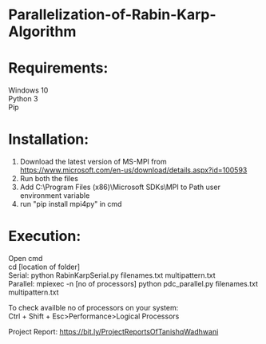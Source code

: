 # Parallelization-of-Rabin-Karp-Algorithm

# Requirements:
Windows 10<br>
Python 3<br>
Pip

# Installation:
1. Download the latest version of MS-MPI from https://www.microsoft.com/en-us/download/details.aspx?id=100593
2. Run both the files
3. Add C:\Program Files (x86)\Microsoft SDKs\MPI to Path user environment variable
4. run "pip install mpi4py" in cmd

# Execution:
Open cmd<br>
cd [location of folder]<br>
Serial: python RabinKarpSerial.py filenames.txt multipattern.txt<br>
Parallel: mpiexec -n [no of processors] python pdc_parallel.py filenames.txt multipattern.txt<br>

To check availble no of processors on your system:<br>
Ctrl + Shift + Esc>Performance>Logical Processors<br>

Project Report: https://bit.ly/ProjectReportsOfTanishqWadhwani
